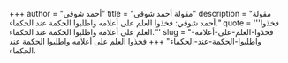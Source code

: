 +++
author = "أحمد شوقي"
title = "مقولة أحمد شوقي"
description = "مقولة أحمد شوقي: فخذوا العلم على أعلامه واطلبوا الحكمة عند الحكماء."
quote = '''فخذوا العلم على أعلامه واطلبوا الحكمة عند الحكماء.'''
slug = "فخذوا-العلم-على-أعلامه-واطلبوا-الحكمة-عند-الحكماء"
+++
فخذوا العلم على أعلامه واطلبوا الحكمة عند الحكماء.
